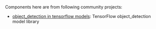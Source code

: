  Components here are from following community projects:

* <a href="https://github.com/tensorflow/models/tree/master/research/object_detection">object_detection in tensorflow models</a>: TensorFlow object_detection model library
